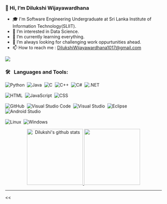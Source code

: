 
### 👋 Hi, I’m Dilukshi Wijayawardhana
- 🎓 I'm Software Engineering Undergraduate at Sri Lanka Institute of Information Technology(SLIIT).
- 👀 I’m interested in Data Science.
- 🌱 I’m currently learning everything.
- 🌋 I’m always looking for challenging work oppurtunities ahead.
- 📫 How to reach me : DilukshiWijayawardhana1017@gmail.com

<p align="left">
<img src="https://user-images.githubusercontent.com/101212054/173209844-444069a7-90af-4196-820e-e5e3574a3fe3.gif"/>
</p>

### 🛠 &nbsp; Languages and Tools:
![Python](https://img.shields.io/badge/-Python-05122A?style=flat&logo=python)&nbsp;
![Java](https://img.shields.io/badge/-Java-05122A?style=flat&logo=Java&logoColor=FFA518)&nbsp;
![C](https://img.shields.io/badge/-C-05122A?style=flat&logo=C&logoColor=A8B9CC)&nbsp;
![C++](https://img.shields.io/badge/-C++-05122A?style=flat&logo=C%2B%2B&logoColor=00599C)&nbsp;
![C#](https://img.shields.io/badge/-C%23-05122A?style=flat&logo=c&logoColor=800080)&nbsp;
![.NET](https://img.shields.io/badge/-.NET-05122A?style=flat&logo=.net)<br/><br/>
![HTML](https://img.shields.io/badge/-HTML-05122A?style=flat&logo=HTML5)&nbsp;
![JavaScript](https://img.shields.io/badge/-JavaScript-05122A?style=flat&logo=javascript)&nbsp;
![CSS](https://img.shields.io/badge/-CSS-05122A?style=flat&logo=CSS3&logoColor=1572B6)&nbsp;<br><br>
![GitHub](https://img.shields.io/badge/-GitHub-05122A?style=flat&logo=github)&nbsp;
![Visual Studio Code](https://img.shields.io/badge/-Visual%20Studio%20Code-05122A?style=flat&logo=visual-studio-code&logoColor=007ACC)&nbsp;
![Visual Studio](https://img.shields.io/badge/-Visual%20Studio-05122A?style=flat&logo=Visual%20Studio)&nbsp;
![Eclipse](https://img.shields.io/badge/-Eclipse-05122A?style=flat&logo=eclipse-ide&logoColor=2C2255)&nbsp;
![Android Studio](https://img.shields.io/badge/-AndroidStudio-05122A?style=flat&logo=android)<br/><br/>
![Linux](https://img.shields.io/badge/-Linux-05122A?style=flat&logo=linux)&nbsp;
![Windows](https://img.shields.io/badge/-Windows-05122A?style=flat&logo=windows)&nbsp;

  <p align="center">
  <a href="https://github.com/DilukshiWijayawardhana">
  <img height="180em" src="https://github-readme-stats.vercel.app/api?username=DilukshiWijayawardhana&show_icons=true&theme=light&include_all_commits=true&count_private=true" alt="Dilukshi's github stats""/>
  <img height="180em" src="https://github-readme-stats.vercel.app/api/top-langs/?username=DilukshiWijayawardhana&layout=compact&langs_count=8&theme=light"/>
</a>
</p>

---
<<
